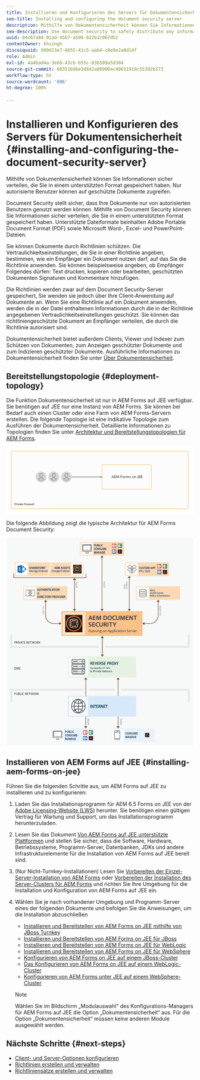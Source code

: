 ```yaml
---
title: Installieren und Konfigurieren des Servers für Dokumentensicherheit
seo-title: Installing and configuring the document security server
description: Mithilfe von Dokumentensicherheit können Sie Informationen sicher verteilen, die Sie in einem unterstützten Format gespeichert haben. Nur autorisierte Benutzer können auf geschützte Dokumente zugreifen.
seo-description: Use document security to safely distribute any information that you have saved in a supported format. Only authorized users can access protected documents.
uuid: 04c67a84-01ad-45b7-a590-822b1c067d52
contentOwner: khsingh
discoiquuid: 600d13e7-6655-41c5-aab4-c8e9e2a8d14f
role: Admin
exl-id: 4a4bad4a-3e68-43cb-b55c-03b509a5d304
source-git-commit: 603518dbe3d842a08900ac40651919c55392b573
workflow-type: ht
source-wordcount: '606'
ht-degree: 100%

---
```


# Installieren und Konfigurieren des Servers für Dokumentensicherheit {#installing-and-configuring-the-document-security-server}

Mithilfe von Dokumentensicherheit können Sie Informationen sicher verteilen, die Sie in einem unterstützten Format gespeichert haben. Nur autorisierte Benutzer können auf geschützte Dokumente zugreifen.

Document Security stellt sicher, dass Ihre Dokumente nur von autorisierten Benutzern genutzt werden können. Mithilfe von Document Security können Sie Informationen sicher verteilen, die Sie in einem unterstützten Format gespeichert haben. Unterstützte Dateiformate beinhalten Adobe Portable Document Format (PDF) sowie Microsoft Word-, Excel- und PowerPoint-Dateien.

Sie können Dokumente durch Richtlinien schützen. Die Vertraulichkeitseinstellungen, die Sie in einer Richtlinie angeben, bestimmen, wie ein Empfänger ein Dokument nutzen darf, auf das Sie die Richtlinie anwenden. Sie können beispielsweise angeben, ob Empfänger Folgendes dürfen: Text drucken, kopieren oder bearbeiten, geschützten Dokumenten Signaturen und Kommentare hinzufügen.

Die Richtlinien werden zwar auf dem Document Security-Server gespeichert, Sie wenden sie jedoch über Ihre Client-Anwendung auf Dokumente an. Wenn Sie eine Richtlinie auf ein Dokument anwenden, werden die in der Datei enthaltenen Informationen durch die in der Richtlinie angegebenen Vertraulichkeitseinstellungen geschützt. Sie können das richtliniengeschützte Dokument an Empfänger verteilen, die durch die Richtlinie autorisiert sind.

Dokumentensicherheit bietet außerdem Clients, Viewer und Indexer zum Schützen von Dokumenten, zum Anzeigen geschützter Dokumente und zum Indizieren geschützter Dokumente. Ausführliche Informationen zu Dokumentensicherheit finden Sie unter [Über Dokumentensicherheit](/help/forms/using/admin-help/document-security.md).

## Bereitstellungstopologie  {#deployment-topology}

Die Funktion Dokumentensicherheit ist nur in AEM Forms auf JEE verfügbar. Sie benötigen auf JEE nur eine Instanz von AEM Forms. Sie können bei Bedarf auch einen Cluster oder eine Farm von AEM Forms-Servern erstellen. Die folgende Topologie ist eine indikative Topologie zum Ausführen der Dokumentensicherheit. Detaillierte Informationen zu Topologien finden Sie unter [Architektur und Bereitstellungstopologien für AEM Forms](aem-forms-architecture-deployment.md).

<!--fix above link-->

![](do-not-localize/document-security-server_topology.png)

Die folgende Abbildung zeigt die typische Architektur für AEM Forms Document Security:

![](do-not-localize/document-security-typical-environment.png)

## Installieren von AEM Forms auf JEE {#installing-aem-forms-on-jee}

Führen Sie die folgenden Schritte aus, um AEM Forms auf JEE zu installieren und zu konfigurieren:

1. Laden Sie das Installationsprogramm für AEM 6.5 Forms on JEE von der [Adobe Licensing-Website (LWS)](https://licensing.adobe.com/) herunter. Sie benötigen einen gültigen Vertrag für Wartung und Support, um das Installationsprogramm herunterzuladen.
1. Lesen Sie das Dokument [Von AEM Forms auf JEE unterstützte Plattformen](/help/forms/using/aem-forms-jee-supported-platforms.md) und stellen Sie sicher, dass die Software, Hardware, Betriebssysteme, Programm-Server, Datenbanken, JDKs und andere Infrastrukturelemente für die Installation von AEM Forms auf JEE bereit sind.
1. (Nur Nicht-Turnkey-Installationen) Lesen Sie [Vorbereiten der Einzel-Server-Installation von AEM Forms](https://www.adobe.com/go/learn_aemforms_prepareInstallsingle_64_de) oder [Vorbereiten der Installation des Server-Clusters für AEM Forms](https://www.adobe.com/go/learn_aemforms_prepareInstallcluster_64_de) und richten Sie Ihre Umgebung für die Installation und Konfiguration von AEM Forms auf JEE ein.
1. Wählen Sie je nach vorhandener Umgebung und Programm-Server eines der folgenden Dokumente und befolgen Sie die Anweisungen, um die Installation abzuschließen

   * [Installieren und Bereitstellen von AEM Forms on JEE mithilfe von JBoss Turnkey](https://www.adobe.com/go/learn_aemforms_installTurnkey_64_de)
   * [Installieren und Bereitstellen von AEM Forms on JEE für JBoss](https://www.adobe.com/go/learn_aemforms_installJBoss_64_de)
   * [Installieren und Bereitstellen von AEM Forms on JEE für WebLogic](https://www.adobe.com/go/learn_aemforms_installWebLogic_64_de)
   * [Installieren und Bereitstellen von AEM Forms on JEE für WebSphere](https://www.adobe.com/go/learn_aemforms_installWebSphere_64_de)
   * [Konfigurieren von AEM Forms on JEE auf einem JBoss-Cluster](https://www.adobe.com/go/learn_aemforms_clusterJBoss_64_de)
   * [Das Konfigurieren von AEM Forms on JEE auf einem WebLogic-Cluster](https://www.adobe.com/go/learn_aemforms_clusterWebLogic_64_de)
   * [Konfigurieren von AEM Forms unter JEE auf einem WebSphere-Cluster](https://www.adobe.com/go/learn_aemforms_clusterWebSphere_64_de)

   >[!NOTE]
   >
   >Wählen Sie im Bildschirm „Modulauswahl“ des Konfigurations-Managers für AEM Forms auf JEE die Option „Dokumentensicherheit“ aus. Für die Option „Dokumentensicherheit“ müssen keine anderen Module ausgewählt werden.

## Nächste Schritte {#next-steps}

* [Client- und Server-Optionen konfigurieren](/help/forms/using/admin-help/configuring-client-server-options.md)
* [Richtlinien erstellen und verwalten](/help/forms/using/admin-help/creating-policies.md)
* [Richtliniensätze erstellen und verwalten](/help/forms/using/admin-help/creating-policy-sets.md)
